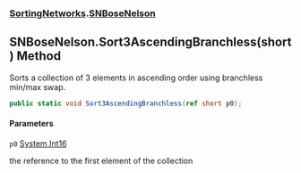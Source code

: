 ### [SortingNetworks](SortingNetworks.md 'SortingNetworks').[SNBoseNelson](SortingNetworks.SNBoseNelson.md 'SortingNetworks.SNBoseNelson')

## SNBoseNelson.Sort3AscendingBranchless(short) Method

Sorts a collection of 3 elements in ascending order using branchless min/max swap.

```csharp
public static void Sort3AscendingBranchless(ref short p0);
```
#### Parameters

<a name='SortingNetworks.SNBoseNelson.Sort3AscendingBranchless(short).p0'></a>

`p0` [System.Int16](https://docs.microsoft.com/en-us/dotnet/api/System.Int16 'System.Int16')

the reference to the first element of the collection